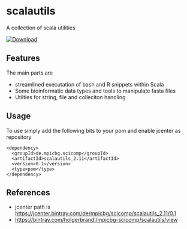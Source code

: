 # scalautils
A collection of scala utilities

[ ![Download](https://api.bintray.com/packages/holgerbrandl/mpicbg-scicomp/scalautils/images/download.svg) ](https://bintray.com/holgerbrandl/mpicbg-scicomp/scalautils/_latestVersion)


## Features

The main parts are

* streamlined executation of bash and R snippets within Scala
* Some bioinformatic data types and tools to manipulate fasta files
* Utilties for string, file and colleciton handling

## Usage

To use simply add the following bits to your pom and enable jcenter as repository
```
<dependency>
  <groupId>de.mpicbg.scicomp</groupId>
  <artifactId>scalautils_2.11</artifactId>
  <version>0.1</version>
  <type>pom</type>
</dependency>
```

## References
* jcenter path is https://jcenter.bintray.com/de/mpicbg/scicomp/scalautils_2.11/0.1
* https://bintray.com/holgerbrandl/mpicbg-scicomp/scalautils/view